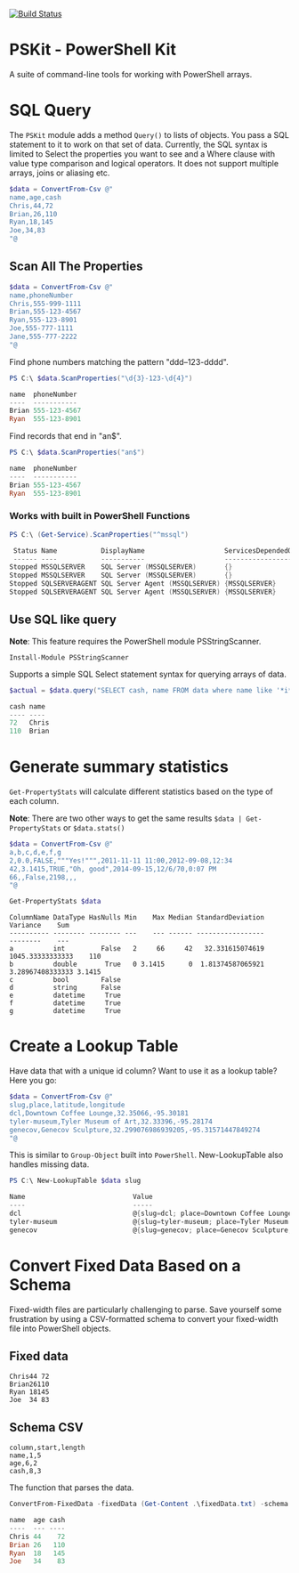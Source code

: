 [![Build Status](https://dougfinke.visualstudio.com/PSKit/_apis/build/status/dfinke.PSKit?branchName=master)](https://dougfinke.visualstudio.com/PSKit/_build/latest?definitionId=18&branchName=master)

# PSKit - PowerShell Kit

A suite of command-line tools for working with PowerShell arrays.


# SQL Query

The `PSKit` module adds a method `Query()` to lists of objects. You pass a SQL statement to it to work on that set of data. Currently, the SQL syntax is limited to Select the properties you want to see and a Where clause with value type comparison and logical operators. It does not support multiple arrays, joins or aliasing etc.

```powershell
$data = ConvertFrom-Csv @"
name,age,cash
Chris,44,72
Brian,26,110
Ryan,18,145
Joe,34,83
"@
```

## Scan All The Properties

```powershell
$data = ConvertFrom-Csv @"
name,phoneNumber
Chris,555-999-1111
Brian,555-123-4567
Ryan,555-123-8901
Joe,555-777-1111
Jane,555-777-2222
"@
```

Find phone numbers matching the pattern "ddd–123-dddd".

```powershell
PS C:\ $data.ScanProperties("\d{3}-123-\d{4}")

name  phoneNumber
----  -----------
Brian 555-123-4567
Ryan  555-123-8901
```

Find records that end in "an$".

```powershell
PS C:\ $data.ScanProperties("an$")

name  phoneNumber
----  -----------
Brian 555-123-4567
Ryan  555-123-8901
```

### Works with built in PowerShell Functions

```powershell
PS C:\ (Get-Service).ScanProperties("^mssql")

 Status Name           DisplayName                    ServicesDependedOn
 ------ ----           -----------                    ------------------
Stopped MSSQLSERVER    SQL Server (MSSQLSERVER)       {}
Stopped MSSQLSERVER    SQL Server (MSSQLSERVER)       {}
Stopped SQLSERVERAGENT SQL Server Agent (MSSQLSERVER) {MSSQLSERVER}
Stopped SQLSERVERAGENT SQL Server Agent (MSSQLSERVER) {MSSQLSERVER}
```

## Use SQL like query

**Note**: This feature requires the PowerShell module PSStringScanner.

`Install-Module PSStringScanner`

Supports a simple SQL Select statement syntax for querying arrays of data.

```powershell
$actual = $data.query("SELECT cash, name FROM data where name like '*i*' and cash > 100")

cash name
---- ----
72   Chris
110  Brian
```

# Generate summary statistics

`Get-PropertyStats` will calculate different statistics based on the type of each column.

**Note**: There are two other ways to get the same results `$data | Get-PropertyStats` or `$data.stats()`

```powershell
$data = ConvertFrom-Csv @"
a,b,c,d,e,f,g
2,0.0,FALSE,"""Yes!""",2011-11-11 11:00,2012-09-08,12:34
42,3.1415,TRUE,"Oh, good",2014-09-15,12/6/70,0:07 PM
66,,False,2198,,,
"@

Get-PropertyStats $data
```

```
ColumnName DataType HasNulls Min    Max Median StandardDeviation         Variance    Sum
---------- -------- -------- ---    --- ------ -----------------         --------    ---
a          int         False   2     66     42   32.331615074619 1045.33333333333    110
b          double       True   0 3.1415      0  1.81374587065921 3.28967408333333 3.1415
c          bool        False
d          string      False
e          datetime     True
f          datetime     True
g          datetime     True
```

# Create a Lookup Table

Have data that with a unique id column? Want to use it as a lookup table? Here you go:

```powershell
$data = ConvertFrom-Csv @"
slug,place,latitude,longitude
dcl,Downtown Coffee Lounge,32.35066,-95.30181
tyler-museum,Tyler Museum of Art,32.33396,-95.28174
genecov,Genecov Sculpture,32.299076986939205,-95.31571447849274
"@
```

This is similar to `Group-Object` built into `PowerShell`. New-LookupTable also handles missing data.

```powershell
PS C:\ New-LookupTable $data slug

Name                           Value
----                           -----
dcl                            @{slug=dcl; place=Downtown Coffee Lounge; latitude=32.35066; longitude=-95.30181}
tyler-museum                   @{slug=tyler-museum; place=Tyler Museum of Art; latitude=32.33396; longitude=-95.28174}
genecov                        @{slug=genecov; place=Genecov Sculpture; latitude=32.299076986939205; longitude=-95.3157144...
```

# Convert Fixed Data Based on a Schema

Fixed-width files are particularly challenging to parse. Save yourself some frustration by using a CSV-formatted schema to convert your fixed-width file into PowerShell objects.

## Fixed data

```
Chris44 72
Brian26110
Ryan 18145
Joe  34 83
```

## Schema CSV

```
column,start,length
name,1,5
age,6,2
cash,8,3
```

The function that parses the data.

```powershell
ConvertFrom-FixedData -fixedData (Get-Content .\fixedData.txt) -schema (Import-Csv .\fixedDataSchema.csv)

name  age cash
----  --- ----
Chris 44    72
Brian 26   110
Ryan  18   145
Joe   34    83
```